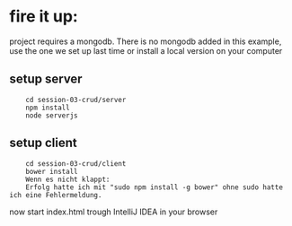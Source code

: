 # fire it up:

project requires a mongodb. There is no mongodb added in this example, use the one we set up last time or install a local version on your computer



## setup server

        cd session-03-crud/server
        npm install
        node serverjs 
        
        

## setup client

        cd session-03-crud/client
        bower install
        Wenn es nicht klappt:
        Erfolg hatte ich mit "sudo npm install -g bower" ohne sudo hatte ich eine Fehlermeldung.
 
now start index.html trough IntelliJ IDEA in your browser
